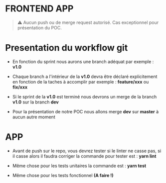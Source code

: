 # FRONTEND APP

> :warning: Aucun push ou de merge request autorisé.
Cas exceptionnel pour présentation du POC.

# Presentation du workflow git

- En fonction du sprint nous aurons une branch adéquat par exemple : **v1.0**

- Chaque branch a l'intérieur de la **v1.0** devra être déclaré explicitement en fonction de la taches à accomplir par exemple : **feature/xxx** ou **fix/xxx**

- Si le sprint de la **v1.0** est terminé nous devrons un merge de la branch **v1.0** sur la branch **dev**

- Pour la présentation de notre POC nous allons merge **dev** sur **master** à aucun autre moment

# APP

- Avant de push sur le repo, vous devrez tester si le linter ne casse pas, si il casse alors il faudra corriger la commande pour tester est : **yarn lint**

- Même chose pour les tests unitaires la commande est : **yarn test**
- Même chose pour les tests fonctionnel **(A faire !)**


